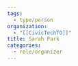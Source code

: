 ```yaml
---
tags:
  - type/person
organization:
  - "[[CivicTechTO]]"
title: Sarah Park
categories:
  - role/organizer
---
```

